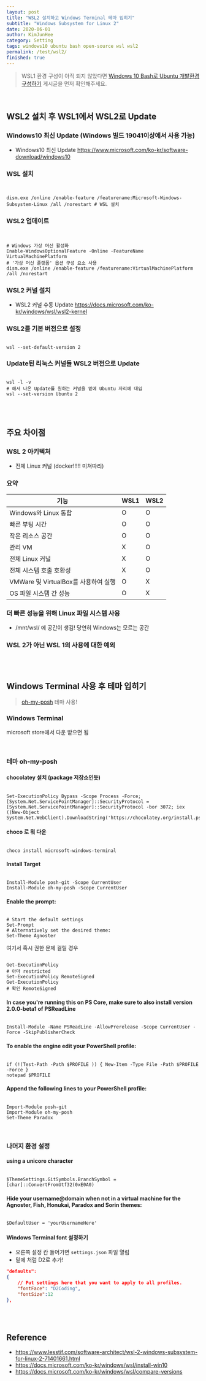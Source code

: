 ```yaml
---
layout: post
title: "WSL2 설치하고 Windows Terminal 테마 입히기"
subtitle: "Windows Subsystem for Linux 2"
date: 2020-06-01
author: KimJunHee
category: Setting
tags: windows10 ubuntu bash open-source wsl wsl2
permalink: /test/wsl2/
finished: true
---
```


> WSL1 환경 구성이 아직 되지 않았다면 [Windows 10 Bash로 Ubuntu 개발환경 구성하기](http://localhost:4000//setting/2019/05/07/wsl/) 게시글을 먼저 확인해주세요.


<br/>

## WSL2 설치 후 WSL1에서 WSL2로 Update

### Windows10 최신 Update (Windows 빌드 19041이상에서 사용 가능)

- Windows10 최신 Update <https://www.microsoft.com/ko-kr/software-download/windows10>

### WSL 설치

<pre class="language-powershell command-line" data-prompt="PS C:\Users\KimJunHee>"><code>

dism.exe /online /enable-feature /featurename:Microsoft-Windows-Subsystem-Linux /all /norestart # WSL 설치
</code></pre>

### WSL2 업데이트

<pre class="language-powershell command-line" data-prompt="PS C:\Users\KimJunHee>"><code>

# Windows 가상 머신 활성화
Enable-WindowsOptionalFeature -Online -FeatureName VirtualMachinePlatform
# '가상 머신 플랫폼' 옵션 구성 요소 사용
dism.exe /online /enable-feature /featurename:VirtualMachinePlatform /all /norestart
</code></pre>

### WSL2 커널 설치

- WSL2 커널 수동 Update <https://docs.microsoft.com/ko-kr/windows/wsl/wsl2-kernel>

### WSL2를 기본 버전으로 설정

<pre class="language-powershell command-line" data-prompt="PS C:\Users\KimJunHee>"><code>
wsl --set-default-version 2
</code></pre>


### Update된 리눅스 커널들 WSL2 버전으로 Update

<pre class="language-powershell command-line" data-prompt="PS C:\Users\KimJunHee>"><code>
wsl -l -v
# 해서 나온 Update를 원하는 커널을 밑에 Ubuntu 자리에 대입
wsl --set-version Ubuntu 2
</code></pre>



<br/><br/>

## 주요 차이점

### WSL 2 아키텍처

* 전체 Linux 커널 (docker!!!!! 미쳐따리)

### 요약

기능 | WSL1 | WSL2
---------|----------|---------
Windows와 Linux 통합 | O | O
빠른 부팅 시간 | O | O
작은 리소스 공간 | O | O
관리 VM | X | O
전체 Linux 커널 | X | O
전체 시스템 호출 호환성 | X | O
VMWare 및 VirtualBox를 사용하여 실행 | O | X
OS 파일 시스템 간 성능 | O | X


### 더 빠른 성능을 위해 Linux 파일 시스템 사용

* /mnt/wsl/ 에 공간이 생김! 당연히 Windows는 모르는 공간

### WSL 2가 아닌 WSL 1의 사용에 대한 예외




<br/><br/>

## Windows Terminal 사용 후 테마 입히기

> [oh-my-posh](https://github.com/JanDeDobbeleer/oh-my-posh#prerequisites) 테마 사용!


### Windows Terminal

microsoft store에서 다운 받으면 됨


<br/>

### 테마 oh-my-posh

#### chocolatey 설치 (package 저장소인듯)

<pre class="language-powershell command-line" data-prompt="PS C:\Users\KimJunHee>"><code>
Set-ExecutionPolicy Bypass -Scope Process -Force; [System.Net.ServicePointManager]::SecurityProtocol = [System.Net.ServicePointManager]::SecurityProtocol -bor 3072; iex ((New-Object System.Net.WebClient).DownloadString('https://chocolatey.org/install.ps1'))
</code></pre>

#### choco 로 뭐 다운

<pre class="language-powershell command-line" data-prompt="PS C:\Users\KimJunHee>"><code>
choco install microsoft-windows-terminal
</code></pre>

#### Install Target

<pre class="language-powershell command-line" data-prompt="PS C:\Users\KimJunHee>"><code>
Install-Module posh-git -Scope CurrentUser
Install-Module oh-my-posh -Scope CurrentUser
</code></pre>


#### Enable the prompt:

<pre class="language-powershell command-line" data-prompt="PS C:\Users\KimJunHee>"><code>
# Start the default settings
Set-Prompt
# Alternatively set the desired theme:
Set-Theme Agnoster
</code></pre>

여기서 혹시 권한 문제 걸릴 경우

<pre class="language-powershell command-line" data-prompt="PS C:\Users\KimJunHee>"><code>
Get-ExecutionPolicy
# 아마 restricted
Set-ExecutionPolicy RemoteSigned
Get-ExecutionPolicy
# 확인 RemoteSigned
</code></pre>


#### In case you're running this on PS Core, make sure to also install version 2.0.0-beta1 of PSReadLine

<pre class="language-powershell command-line" data-prompt="PS C:\Users\KimJunHee>"><code>
Install-Module -Name PSReadLine -AllowPrerelease -Scope CurrentUser -Force -SkipPublisherCheck
</code></pre>

#### To enable the engine edit your PowerShell profile:

<pre class="language-powershell command-line" data-prompt="PS C:\Users\KimJunHee>"><code>
if (!(Test-Path -Path $PROFILE )) { New-Item -Type File -Path $PROFILE -Force }
notepad $PROFILE
</code></pre>

#### Append the following lines to your PowerShell profile:

<pre class="language-powershell command-line" data-prompt="PS C:\Users\KimJunHee>"><code>
Import-Module posh-git
Import-Module oh-my-posh
Set-Theme Paradox
</code></pre>


<br/>

### 나머지 환경 설정

#### using a unicore character

<pre class="language-powershell command-line" data-prompt="PS C:\Users\KimJunHee>"><code>
$ThemeSettings.GitSymbols.BranchSymbol = [char]::ConvertFromUtf32(0xE0A0)
</code></pre>

#### Hide your username@domain when not in a virtual machine for the Agnoster, Fish, Honukai, Paradox and Sorin themes:

<pre class="language-powershell command-line" data-prompt="PS C:\Users\KimJunHee>"><code>
$DefaultUser = 'yourUsernameHere'
</code></pre>


#### Windows Terminal font 설정하기

* 오른쪽 설정 칸 들어가면 `settings.json` 파일 열림
* 밑에 처럼 D2로 추가!

~~~json
"defaults":
{
    // Put settings here that you want to apply to all profiles.
    "fontFace": "D2Coding",
    "fontSize":12
},
~~~



<br/><br/>

## Reference

* <https://www.lesstif.com/software-architect/wsl-2-windows-subsystem-for-linux-2-71401661.html>
* <https://docs.microsoft.com/ko-kr/windows/wsl/install-win10>
* <https://docs.microsoft.com/ko-kr/windows/wsl/compare-versions>
